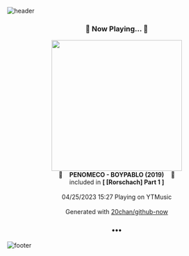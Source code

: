 ![header](https://capsule-render.vercel.app/api?type=wave&height=170&section=header&fontColor=090707&fontAlignX=45&fontAlignY=65&fontSize=100)

<h3 align="center">🎵 Now Playing... 🎵</h3>
<p align="center">
  <a href="https://music.youtube.com/watch?v=yql2xPg-YXQ">
    <img width="300" src="https://lh3.googleusercontent.com/KXqd8sQ8LvIF0UvP0ytpsagJuU8t63zBE7MMeFuDaLiEwTGslnZXSJEQBKhqkZXdMIbH7pzuYHWf5d87">
  </a>
  <br>
  🎵&nbsp&nbsp&nbsp <b>PENOMECO - BOYPABLO (2019)</b> &nbsp&nbsp&nbsp🎵
  <br>
  included in <b>[ [Rorschach] Part 1 ]</b>
  
  <br />
  <br />
  04/25/2023 15:27 Playing on YTMusic
  <br />
  <br />
  Generated with <a href="https://github.com/20chan/github-now">20chan/github-now</a>
</p>

<h3 align="center">•••</h3>

![footer](https://capsule-render.vercel.app/api?type=wave&height=150&section=footer)
